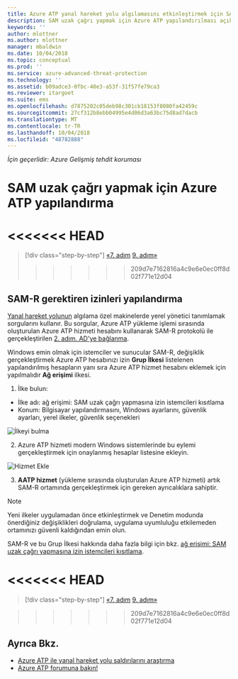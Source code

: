 ```yaml
---
title: Azure ATP yanal hareket yolu algılamasını etkinleştirmek için SAM-r'yi Yapılandır | Microsoft Docs
description: SAM uzak çağrı yapmak için Azure ATP yapılandırılması açıklanmaktadır
keywords: ''
author: mlottner
ms.author: mlottner
manager: mbaldwin
ms.date: 10/04/2018
ms.topic: conceptual
ms.prod: ''
ms.service: azure-advanced-threat-protection
ms.technology: ''
ms.assetid: b09adce3-0fbc-40e3-a53f-31f57fe79ca3
ms.reviewer: itargoet
ms.suite: ems
ms.openlocfilehash: d7875202c05deb98c301cb18153f8080fa42459c
ms.sourcegitcommit: 27cf312b8ebb04995e4d06d3a63bc75d8ad7dacb
ms.translationtype: MT
ms.contentlocale: tr-TR
ms.lasthandoff: 10/04/2018
ms.locfileid: "48782888"
---
```

*İçin geçerlidir: Azure Gelişmiş tehdit koruması*

# <a name="configure-azure-atp-to-make-remote-calls-to-sam"></a>SAM uzak çağrı yapmak için Azure ATP yapılandırma

<a name="-head"></a><<<<<<< HEAD
=======
> [!div class="step-by-step"]
> [«7. adım](install-atp-step7.md)
> [9. adım»](atp-multi-forest.md)
>>>>>>> 209d7e7162816a4c9e6e0ec0ff8d02f771e12d04

## <a name="configure-sam-r-required-permissions"></a>SAM-R gerektiren izinleri yapılandırma


[Yanal hareket yolunun](use-case-lateral-movement-path.md) algılama özel makinelerde yerel yönetici tanımlamak sorgularını kullanır. Bu sorgular, Azure ATP yükleme işlemi sırasında oluşturulan Azure ATP hizmeti hesabını kullanarak SAM-R protokolü ile gerçekleştirilen [2. adım. AD'ye bağlanma](install-atp-step2.md).
 
Windows emin olmak için istemciler ve sunucular SAM-R, değişiklik gerçekleştirmek Azure ATP hesabınızı izin **Grup İlkesi** listelenen yapılandırılmış hesapların yanı sıra Azure ATP hizmet hesabını eklemek için yapılmalıdır  **Ağ erişimi** ilkesi.

1. İlke bulun:

 - İlke adı: ağ erişimi: SAM uzak çağrı yapmasına izin istemcileri kısıtlama
 - Konum: Bilgisayar yapılandırmasını, Windows ayarlarını, güvenlik ayarları, yerel ilkeler, güvenlik seçenekleri
  
  ![İlkeyi bulma](./media/samr-policy-location.png)

2. Azure ATP hizmeti modern Windows sistemlerinde bu eylemi gerçekleştirmek için onaylanmış hesaplar listesine ekleyin.
 
  ![Hizmet Ekle](./media/samr-add-service.png)

3. **AATP hizmet** (yükleme sırasında oluşturulan Azure ATP hizmeti) artık SAM-R ortamında gerçekleştirmek için gereken ayrıcalıklara sahiptir.

> [!NOTE]
> Yeni ilkeler uygulamadan önce etkinleştirmek ve Denetim modunda önerdiğiniz değişiklikleri doğrulama, uygulama uyumluluğu etkilemeden ortamınızı güvenli kaldığından emin olun.

SAM-R ve bu Grup İlkesi hakkında daha fazla bilgi için bkz. [ağ erişimi: SAM uzak çağrı yapmasına izin istemcileri kısıtlama](https://docs.microsoft.com/windows/security/threat-protection/security-policy-settings/network-access-restrict-clients-allowed-to-make-remote-sam-calls).


<a name="-head"></a><<<<<<< HEAD
=======
> [!div class="step-by-step"]
> [«7. adım](install-atp-step7.md)
> [9. adım»](atp-multi-forest.md)


>>>>>>> 209d7e7162816a4c9e6e0ec0ff8d02f771e12d04

## <a name="see-also"></a>Ayrıca Bkz.
- [Azure ATP ile yanal hareket yolu saldırılarını araştırma](use-case-lateral-movement-path.md)
- [Azure ATP forumuna bakın!](https://aka.ms/azureatpcommunity)